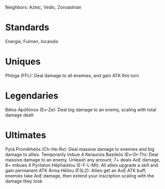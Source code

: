 Neighbors: Aztec, Vedic, Zoroastrian
# Standards
Energia, Fulmen, Incandis
# Uniques
Phlóga (FFL): Deal damage to all enemies, and gain ATK this turn
# Legendaries
Bélos Apóllōnos (Ev-Ze): Deal big damage to an enemy, scaling with total damage dealt

# Ultimates
Pyrà Promēthéōs (Ch-He-Rv): Deal massive damage to enemies and big damage to allies. Temporarily imbue 4
Keraunòs Basiléōs (Ev-Or-Th): Deal massive damage to an enemy. Unleash any amount; 7+ deals AoE damage, 8+ imbues 4
Pyrílaton Hēphaístou (E-F-L-Mt): All allies upgrade a skill and gain permanent ATK
Árma Hēlíou (F3L2): Allies get an AoE ATK buff, enemies take AoE damage, then extend your inscription scaling with the damage they took